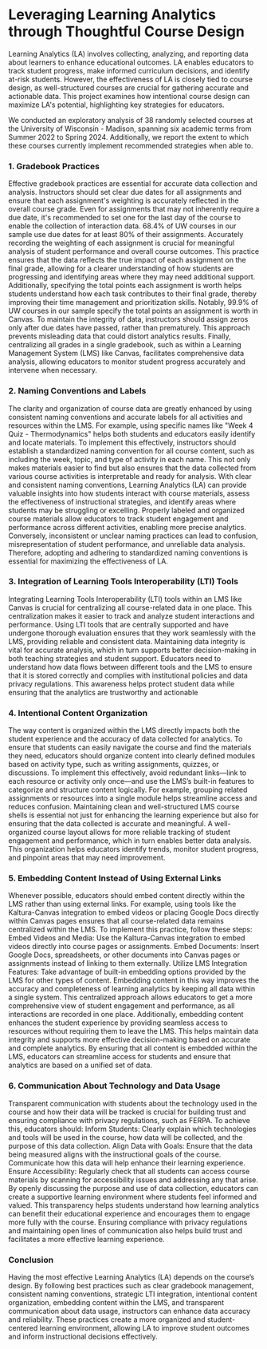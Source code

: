 # Leveraging Learning Analytics through Thoughtful Course Design

Learning Analytics (LA) involves collecting, analyzing, and reporting data about learners to enhance educational outcomes. LA enables educators to track student progress, make informed curriculum decisions, and identify at-risk students. However, the effectiveness of LA is closely tied to course design, as well-structured courses are crucial for gathering accurate and actionable data. This project examines how intentional course design can maximize LA's potential, highlighting key strategies for educators.

We conducted an exploratory analysis of 38 randomly selected courses at the University of Wisconsin - Madison, spanning six academic terms from Summer 2022 to Spring 2024. Additionally, we report the extent to which these courses currently implement recommended strategies when able to.

### 1. Gradebook Practices

Effective gradebook practices are essential for accurate data collection and analysis. Instructors should set clear due dates for all assignments and ensure that each assignment's weighting is accurately reflected in the overall course grade. Even for assignments that may not inherently require a due date, it's recommended to set one for the last day of the course to enable the collection of interaction data. 68.4% of UW courses in our sample use due dates for at least 80% of their assignments.
Accurately recording the weighting of each assignment is crucial for meaningful analysis of student performance and overall course outcomes. This practice ensures that the data reflects the true impact of each assignment on the final grade, allowing for a clearer understanding of how students are progressing and identifying areas where they may need additional support. Additionally, specifying the total points each assignment is worth helps students understand how each task contributes to their final grade, thereby improving their time management and prioritization skills. Notably, 99.9% of UW courses in our sample specify the total points an assignment is worth in Canvas.
To maintain the integrity of data, instructors should assign zeros only after due dates have passed, rather than prematurely. This approach prevents misleading data that could distort analytics results. Finally, centralizing all grades in a single gradebook, such as within a Learning Management System (LMS) like Canvas, facilitates comprehensive data analysis, allowing educators to monitor student progress accurately and intervene when necessary.

### 2. Naming Conventions and Labels

The clarity and organization of course data are greatly enhanced by using consistent naming conventions and accurate labels for all activities and resources within the LMS. For example, using specific names like "Week 4 Quiz - Thermodynamics" helps both students and educators easily identify and locate materials.
To implement this effectively, instructors should establish a standardized naming convention for all course content, such as including the week, topic, and type of activity in each name. This not only makes materials easier to find but also ensures that the data collected from various course activities is interpretable and ready for analysis.
With clear and consistent naming conventions, Learning Analytics (LA) can provide valuable insights into how students interact with course materials, assess the effectiveness of instructional strategies, and identify areas where students may be struggling or excelling.
Properly labeled and organized course materials allow educators to track student engagement and performance across different activities, enabling more precise analytics. Conversely, inconsistent or unclear naming practices can lead to confusion, misrepresentation of student performance, and unreliable data analysis. Therefore, adopting and adhering to standardized naming conventions is essential for maximizing the effectiveness of LA.

### 3. Integration of Learning Tools Interoperability (LTI) Tools

Integrating Learning Tools Interoperability (LTI) tools within an LMS like Canvas is crucial for centralizing all course-related data in one place. This centralization makes it easier to track and analyze student interactions and performance. Using LTI tools that are centrally supported and have undergone thorough evaluation ensures that they work seamlessly with the LMS, providing reliable and consistent data.
Maintaining data integrity is vital for accurate analysis, which in turn supports better decision-making in both teaching strategies and student support. Educators need to understand how data flows between different tools and the LMS to ensure that it is stored correctly and complies with institutional policies and data privacy regulations. This awareness helps protect student data while ensuring that the analytics are trustworthy and actionable

### 4. Intentional Content Organization

The way content is organized within the LMS directly impacts both the student experience and the accuracy of data collected for analytics. To ensure that students can easily navigate the course and find the materials they need, educators should organize content into clearly defined modules based on activity type, such as writing assignments, quizzes, or discussions.
To implement this effectively, avoid redundant links—link to each resource or activity only once—and use the LMS’s built-in features to categorize and structure content logically. For example, grouping related assignments or resources into a single module helps streamline access and reduces confusion.
Maintaining clean and well-structured LMS course shells is essential not just for enhancing the learning experience but also for ensuring that the data collected is accurate and meaningful. A well-organized course layout allows for more reliable tracking of student engagement and performance, which in turn enables better data analysis. This organization helps educators identify trends, monitor student progress, and pinpoint areas that may need improvement.

### 5. Embedding Content Instead of Using External Links

Whenever possible, educators should embed content directly within the LMS rather than using external links. For example, using tools like the Kaltura-Canvas integration to embed videos or placing Google Docs directly within Canvas pages ensures that all course-related data remains centralized within the LMS.
To implement this practice, follow these steps:
Embed Videos and Media: Use the Kaltura-Canvas integration to embed videos directly into course pages or assignments.
Embed Documents: Insert Google Docs, spreadsheets, or other documents into Canvas pages or assignments instead of linking to them externally.
Utilize LMS Integration Features: Take advantage of built-in embedding options provided by the LMS for other types of content.
Embedding content in this way improves the accuracy and completeness of learning analytics by keeping all data within a single system. This centralized approach allows educators to get a more comprehensive view of student engagement and performance, as all interactions are recorded in one place.
Additionally, embedding content enhances the student experience by providing seamless access to resources without requiring them to leave the LMS. This helps maintain data integrity and supports more effective decision-making based on accurate and complete analytics. By ensuring that all content is embedded within the LMS, educators can streamline access for students and ensure that analytics are based on a unified set of data.

### 6. Communication About Technology and Data Usage

Transparent communication with students about the technology used in the course and how their data will be tracked is crucial for building trust and ensuring compliance with privacy regulations, such as FERPA. To achieve this, educators should:
Inform Students: Clearly explain which technologies and tools will be used in the course, how data will be collected, and the purpose of this data collection.
Align Data with Goals: Ensure that the data being measured aligns with the instructional goals of the course. Communicate how this data will help enhance their learning experience.
Ensure Accessibility: Regularly check that all students can access course materials by scanning for accessibility issues and addressing any that arise.
By openly discussing the purpose and use of data collection, educators can create a supportive learning environment where students feel informed and valued. This transparency helps students understand how learning analytics can benefit their educational experience and encourages them to engage more fully with the course. Ensuring compliance with privacy regulations and maintaining open lines of communication also helps build trust and facilitates a more effective learning experience.

### Conclusion

Having the most effective Learning Analytics (LA) depends on the course’s design. By following best practices such as clear gradebook management, consistent naming conventions, strategic LTI integration, intentional content organization, embedding content within the LMS, and transparent communication about data usage, instructors can enhance data accuracy and reliability. These practices create a more organized and student-centered learning environment, allowing LA to improve student outcomes and inform instructional decisions effectively.
